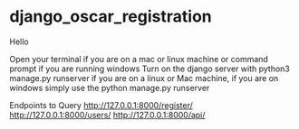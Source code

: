 # django_oscar_registration

Hello

Open your terminal if you are on a mac or linux machine or command prompt if you are running windows
Turn on the django server with python3 manage.py runserver if you are on a linux or Mac machine, if you are on windows simply use the python manage.py runserver

Endpoints to Query
http://127.0.0.1:8000/register/
http://127.0.0.1:8000/users/
http://127.0.0.1:8000/api/
